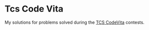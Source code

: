 # Tcs Code Vita

My solutions for problems solved during the [TCS CodeVita](http://www.tcs.com/Pages/CodeVita.aspx) contests.

